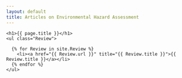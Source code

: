 ```yaml
---
layout: default
title: Articles on Environmental Hazard Assessment
---
```

	<h1>{{ page.title }}</h1>
	<ul class="Review">

	  {% for Review in site.Review %}
	    <li><a href="{{ Review.url }}" title="{{ Review.title }}">{{ Review.title }}</a></li>
	  {% endfor %}
	</ul>
